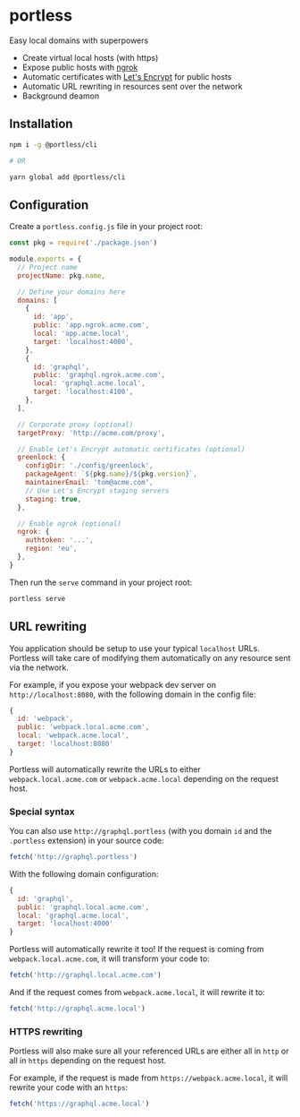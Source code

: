 # portless
Easy local domains with superpowers

- Create virtual local hosts (with https)
- Expose public hosts with [ngrok](https://ngrok.com)
- Automatic certificates with [Let's Encrypt](https://letsencrypt.org/) for public hosts
- Automatic URL rewriting in resources sent over the network
- Background deamon

## Installation

```bash
npm i -g @portless/cli

# OR

yarn global add @portless/cli
```

## Configuration

Create a `portless.config.js` file in your project root:

```js
const pkg = require('./package.json')

module.exports = {
  // Project name
  projectName: pkg.name,

  // Define your domains here
  domains: [
    {
      id: 'app',
      public: 'app.ngrok.acme.com',
      local: 'app.acme.local',
      target: 'localhost:4000',
    },
    {
      id: 'graphql',
      public: 'graphql.ngrok.acme.com',
      local: 'graphql.acme.local',
      target: 'localhost:4100',
    },
  ],

  // Corporate proxy (optional)
  targetProxy: 'http://acme.com/proxy',

  // Enable Let's Encrypt automatic certificates (optional)
  greenlock: {
    configDir: './config/greenlock',
    packageAgent: `${pkg.name}/${pkg.version}`,
    maintainerEmail: 'tom@acme.com',
    // Use Let's Encrypt staging servers
    staging: true,
  },

  // Enable ngrok (optional)
  ngrok: {
    authtoken: '...',
    region: 'eu',
  },
}
```

Then run the `serve` command in your project root:

```bash
portless serve
```

## URL rewriting

You application should be setup to use your typical `localhost` URLs. Portless will take care of modifying them automatically on any resource sent via the network.

For example, if you expose your webpack dev server on `http://localhost:8080`, with the following domain in the config file:

```js
{
  id: 'webpack',
  public: 'webpack.local.acme.com',
  local: 'webpack.acme.local',
  target: 'localhost:8080'
}
```

Portless will automatically rewrite the URLs to either `webpack.local.acme.com` or `webpack.acme.local` depending on the request host.

### Special syntax

You can also use `http://graphql.portless` (with you domain `id` and the `.portless` extension) in your source code:

```js
fetch('http://graphql.portless')
```

With the following domain configuration:

```js
{
  id: 'graphql',
  public: 'graphql.local.acme.com',
  local: 'graphql.acme.local',
  target: 'localhost:4000'
}
```

Portless will automatically rewrite it too! If the request is coming from `webpack.local.acme.com`, it will transform your code to:

```js
fetch('http://graphql.local.acme.com')
```

And if the request comes from `webpack.acme.local`, it will rewrite it to:

```js
fetch('http://graphql.acme.local')
```

### HTTPS rewriting

Portless will also make sure all your referenced URLs are either all in `http` or all in `https` depending on the request host.

For example, if the request is made from `https://webpack.acme.local`, it will rewrite your code with an `https`:

```js
fetch('https://graphql.acme.local')
```

